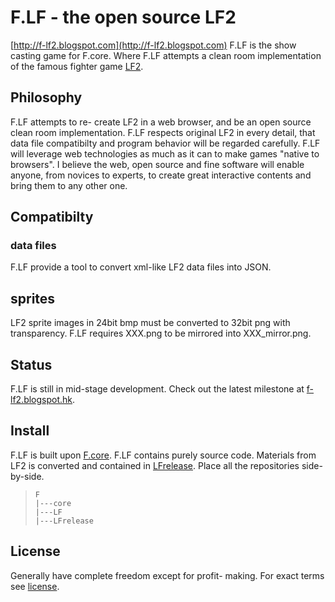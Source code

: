 # F.LF - the open source LF2
[http://f-lf2.blogspot.com](http://f-lf2.blogspot.com)
F.LF is the show casting game for F.core. Where F.LF attempts a clean room implementation of the famous fighter game [LF2](http://lf2.net).

## Philosophy
F.LF attempts to re- create LF2 in a web browser, and be an open source clean room implementation. F.LF respects original LF2 in every detail, that data file compatibilty and program behavior will be regarded carefully.
F.LF will leverage web technologies as much as it can to make games "native to browsers".
I believe the web, open source and fine software will enable anyone, from novices to experts, to create great interactive contents and bring them to any other one.

## Compatibilty

### data files
F.LF provide a tool to convert xml-like LF2 data files into JSON.
## sprites
LF2 sprite images in 24bit bmp must be converted to 32bit png with transparency.
F.LF requires XXX.png to be mirrored into XXX_mirror.png.

## Status
F.LF is still in mid-stage development. Check out the latest milestone at [f-lf2.blogspot.hk](http://f-lf2.blogspot.hk/search/label/latest-demo).

## Install
F.LF is built upon [F.core](https://github.com/tyt2y3/F.core). F.LF contains purely source code. Materials from LF2 is converted and contained in [LFrelease](https://github.com/tyt2y3/LFrelease). Place all the repositories side-by-side.
> ```
> F
> |---core
> |---LF
> |---LFrelease
> ```

## License
Generally have complete freedom except for profit- making. For exact terms see [license](http://project--f.blogspot.hk/2012/05/license.html).
